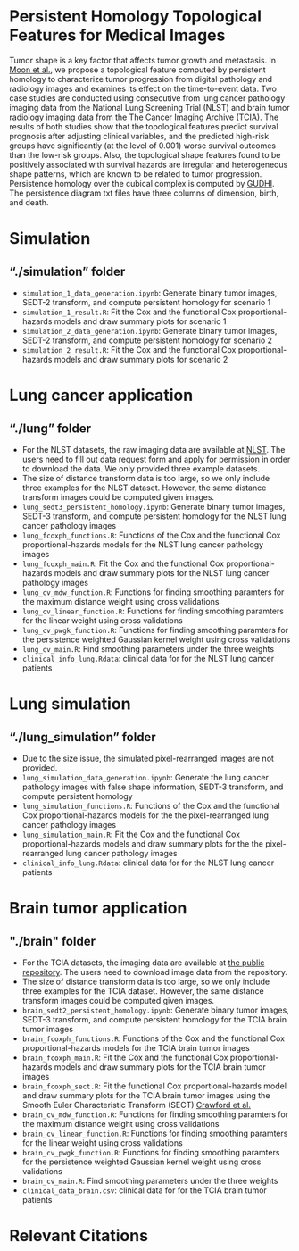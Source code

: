 # Persistent Homology Topological Features for Medical Images

Tumor shape is a key factor that affects tumor growth and metastasis. In [Moon et al.](https://arxiv.org/abs/2012.12102), 
we propose a topological feature computed by persistent homology to characterize tumor progression from digital pathology and radiology images and examines its effect on the time-to-event data.
Two case studies are conducted using consecutive from lung cancer pathology imaging data from the National Lung Screening Trial (NLST) and brain tumor radiology imaging data from the The Cancer Imaging Archive (TCIA). The results of both studies show that the topological features predict survival prognosis after adjusting clinical variables, and the predicted high-risk groups have significantly (at the level of 0.001) worse survival outcomes than the low-risk groups.
Also, the topological shape features found to be positively associated with survival hazards are irregular and heterogeneous shape patterns, which are known to be related to tumor progression. Persistence homology over the cubical complex is computed by [GUDHI](http://gudhi.gforge.inria.fr/). The persistence diagram txt files have three columns of dimension, birth, and death.
    
# Simulation 
## “./simulation” folder
* `simulation_1_data_generation.ipynb`: Generate binary tumor images, SEDT-2 transform, and compute persistent homology for scenario 1
* `simulation_1_result.R`: Fit the Cox and the functional Cox proportional-hazards models and draw summary plots for scenario 1
* `simulation_2_data_generation.ipynb`: Generate binary tumor images, SEDT-2 transform, and compute persistent homology for scenario 2 
* `simulation_2_result.R`: Fit the Cox and the functional Cox proportional-hazards models and draw summary plots for scenario 2

# Lung cancer application
## “./lung” folder
* For the NLST datasets, the raw imaging data are available at [NLST](https://biometry.nci.nih.gov/cdas/datasets/nlst/). The users need to fill out data request form and apply for permission in order to download the data. We only provided three example datasets.
* The size of distance transform data is too large, so we only include three examples for the NLST dataset. However, the same distance transform images could be computed given images.
* `lung_sedt3_persistent_homology.ipynb`: Generate binary tumor images, SEDT-3 transform, and compute persistent homology for the NLST lung cancer pathology images
* `lung_fcoxph_functions.R`: Functions of the Cox and the functional Cox proportional-hazards models for the NLST lung cancer pathology images
* `lung_fcoxph_main.R`: Fit the Cox and the functional Cox proportional-hazards models and draw summary plots for the NLST lung cancer pathology images
* `lung_cv_mdw_function.R`: Functions for finding smoothing paramters for the maximum distance weight using cross validations
* `lung_cv_linear_function.R`: Functions for finding smoothing paramters for the linear weight using cross validations
* `lung_cv_pwgk_function.R`: Functions for finding smoothing paramters for the persistence weighted Gaussian kernel weight using cross validations
* `lung_cv_main.R`: Find smoothing parameters under the three weights
* `clinical_info_lung.Rdata`: clinical data for for the NLST lung cancer patients

# Lung simulation
## “./lung_simulation” folder
* Due to the size issue, the simulated pixel-rearranged images are not provided.
* `lung_simulation_data_generation.ipynb`: Generate the lung cancer pathology images with false shape information, SEDT-3 transform, and compute persistent homology
* `lung_simulation_functions.R`: Functions of the Cox and the functional Cox proportional-hazards models for the the pixel-rearranged lung cancer pathology images
* `lung_simulation_main.R`: Fit the Cox and the functional Cox proportional-hazards models and draw summary plots for the the pixel-rearranged lung cancer pathology images
* `clinical_info_lung.Rdata`: clinical data for for the NLST lung cancer patients

# Brain tumor application 
## "./brain" folder
* For the TCIA datasets, the imaging data are available at [the public repository](https://github.com/lorinanthony/SECT). The users need to download image data from the repository.
* The size of distance transform data is too large, so we only include three examples for the TCIA dataset. However, the same distance transform images could be computed given images.
* `brain_sedt2_persistent_homology.ipynb`: Generate binary tumor images, SEDT-3 transform, and compute persistent homology for the TCIA brain tumor images
* `brain_fcoxph_functions.R`: Functions of the Cox and the functional Cox proportional-hazards models for the TCIA brain tumor images
* `brain_fcoxph_main.R`: Fit the Cox and the functional Cox proportional-hazards models and draw summary plots for the TCIA brain tumor images
* `brain_fcoxph_sect.R`: Fit the functional Cox proportional-hazards model and draw summary plots for the TCIA brain tumor images using the Smooth Euler Characteristic Transform (SECT) [Crawford et al.](https://doi.org/10.1080/01621459.2019.1671198)
* `brain_cv_mdw_function.R`: Functions for finding smoothing paramters for the maximum distance weight using cross validations
* `brain_cv_linear_function.R`: Functions for finding smoothing paramters for the linear weight using cross validations
* `brain_cv_pwgk_function.R`: Functions for finding smoothing paramters for the persistence weighted Gaussian kernel weight using cross validations
* `brain_cv_main.R`: Find smoothing parameters under the three weights
* `clinical_data_brain.csv`: clinical data for for the TCIA brain tumor patients


# Relevant Citations

